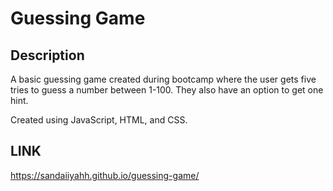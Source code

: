 # Guessing Game

## Description

A basic guessing game created during bootcamp where the user gets five tries to guess a number between 1-100. They also have an option to get one hint.

Created using JavaScript, HTML, and CSS.

## LINK

https://sandaiiyahh.github.io/guessing-game/

